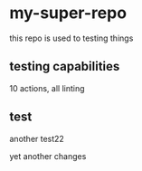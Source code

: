 # my-super-repo
this repo is used to testing things

## testing capabilities

10 actions, all linting

## test

another test22

yet another changes
